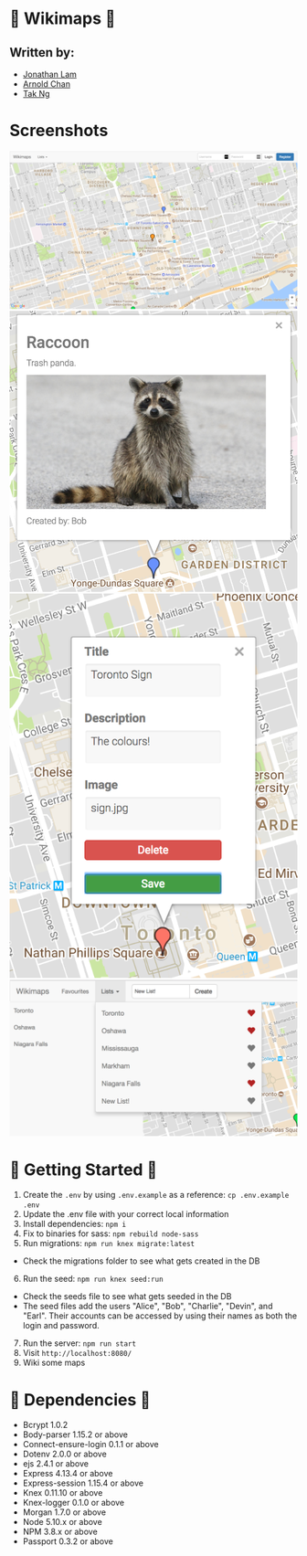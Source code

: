 # :round_pushpin: Wikimaps :round_pushpin:

## Written by:
* [Jonathan Lam](https://github.com/mstop4)
* [Arnold Chan](https://github.com/arnoldthchan)
* [Tak Ng](https://github.com/takng)

# Screenshots
!["Main page"](https://github.com/arnoldthchan/wikimaps/blob/master/Screenshots/Main-Page.png?raw=true)
!["Show a marker"](https://github.com/arnoldthchan/wikimaps/blob/master/Screenshots/Racoon-Marker.png?raw=true)
!["Editing markers"](https://github.com/arnoldthchan/wikimaps/blob/master/Screenshots/Edit-Markers.png?raw=true)
!["Creating and showing lists"](https://github.com/arnoldthchan/wikimaps/blob/master/Screenshots/Create-New-Favs.png?raw=true)


# :round_pushpin: Getting Started :round_pushpin: 

1. Create the `.env` by using `.env.example` as a reference: `cp .env.example .env`
2. Update the .env file with your correct local information
3. Install dependencies: `npm i`
4. Fix to binaries for sass: `npm rebuild node-sass`
5. Run migrations: `npm run knex migrate:latest`
  - Check the migrations folder to see what gets created in the DB
6. Run the seed: `npm run knex seed:run`
  - Check the seeds file to see what gets seeded in the DB
  - The seed files add the users "Alice", "Bob", "Charlie", "Devin", and "Earl". Their accounts can be accessed by using their names as both the login and password.
7. Run the server: `npm run start`
8. Visit `http://localhost:8080/`
9. Wiki some maps

# :round_pushpin: Dependencies :round_pushpin:

- Bcrypt 1.0.2
- Body-parser 1.15.2 or above
- Connect-ensure-login 0.1.1 or above
- Dotenv 2.0.0 or above
- ejs 2.4.1 or above
- Express 4.13.4 or above 
- Express-session 1.15.4 or above
- Knex 0.11.10 or above
- Knex-logger 0.1.0 or above
- Morgan 1.7.0 or above
- Node 5.10.x or above
- NPM 3.8.x or above
- Passport 0.3.2 or above
